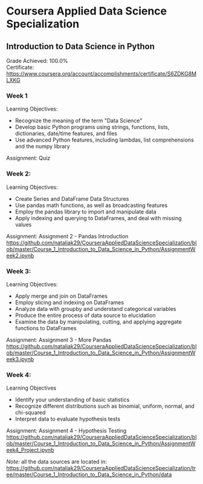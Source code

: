 # Coursera Applied Data Science Specialization
## Introduction to Data Science in Python

Grade Achieved: 100.0% </br>
Certificate:
https://www.coursera.org/account/accomplishments/certificate/S6ZDKG8MLXKG

### Week 1

Learning Objectives:
- Recognize the meaning of the term "Data Science"</br>
- Develop basic Python programs using strings, functions, lists, dictionaries, date/time features, and files </br>
- Use advanced Python features, including lambdas, list comprehensions and the numpy library</br>

Assignment: Quiz

### Week 2:

Learning Objectives:</br>
- Create Series and DataFrame Data Structures</br>
- Use pandas math functions, as well as broadcasting features</br>
- Employ the pandas library to import and manipulate data</br>
- Apply indexing and querying to DataFrames, and deal with missing values</br>

Assignment: Assignment 2 - Pandas Introduction</br>
https://github.com/nataliak29/CourseraAppliedDataScienceSpecialization/blob/master/Course_1_Introduction_to_Data_Science_in_Python/AssignmentWeek2.ipynb

### Week 3:

Learning Objectives:</br>
- Apply merge and join on DataFrames</br>
- Employ slicing and indexing on DataFrames</br>
- Analyze data with groupby and understand categorical variables</br>
- Produce the entire process of data source to elucidation</br>
- Examine the data by manipulating, cutting, and applying aggregate functions to DataFrames</br>

Assignment: Assignment 3 - More Pandas</br>
https://github.com/nataliak29/CourseraAppliedDataScienceSpecialization/blob/master/Course_1_Introduction_to_Data_Science_in_Python/AssignmentWeek3.ipynb

### Week 4:

Learning Objectives</br>
- Identify your understanding of basic statistics</br>
- Recognize different distributions such as binomial, uniform, normal, and chi-squared</br>
- Interpret data to evaluate hypothesis tests</br>

Assignment: Assignment 4 - Hypothesis Testing</br>
https://github.com/nataliak29/CourseraAppliedDataScienceSpecialization/blob/master/Course_1_Introduction_to_Data_Science_in_Python/AssignmentWeek4_Project.ipynb

*Note:* all the data sources are located in: https://github.com/nataliak29/CourseraAppliedDataScienceSpecialization/tree/master/Course_1_Introduction_to_Data_Science_in_Python/data

